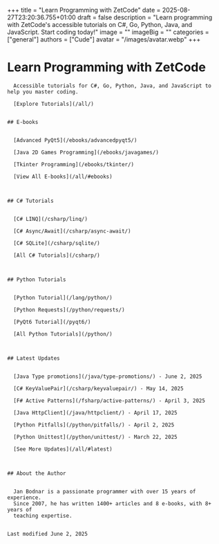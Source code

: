 +++
title = "Learn Programming with ZetCode"
date = 2025-08-27T23:20:36.755+01:00
draft = false
description = "Learn programming with ZetCode's accessible
tutorials on C#, Go, Python, Java, and JavaScript. Start coding today!"
image = ""
imageBig = ""
categories = ["general"]
authors = ["Cude"]
avatar = "/images/avatar.webp"
+++

# Learn Programming with ZetCode

      Accessible tutorials for C#, Go, Python, Java, and JavaScript to help you master coding.

      [Explore Tutorials](/all/)
    

    ## E-books

    
      [Advanced PyQt5](/ebooks/advancedpyqt5/)

      [Java 2D Games Programming](/ebooks/javagames/)

      [Tkinter Programming](/ebooks/tkinter/)

      [View All E-books](/all/#ebooks)

    

    ## C# Tutorials

    
      [C# LINQ](/csharp/linq/)

      [C# Async/Await](/csharp/async-await/)

      [C# SQLite](/csharp/sqlite/)

      [All C# Tutorials](/csharp/)

    

    ## Python Tutorials

    
      [Python Tutorial](/lang/python/)

      [Python Requests](/python/requests/)

      [PyQt6 Tutorial](/pyqt6/)

      [All Python Tutorials](/python/)

    

    ## Latest Updates

    
      [Java Type promotions](/java/type-promotions/) - June 2, 2025

      [C# KeyValuePair](/csharp/keyvaluepair/) - May 14, 2025

      [F# Active Patterns](/fsharp/active-patterns/) - April 3, 2025

      [Java HttpClient](/java/httpclient/) - April 17, 2025

      [Python Pitfalls](/python/pitfalls/) - April 2, 2025

      [Python Unittest](/python/unittest/) - March 22, 2025

      [See More Updates](/all/#latest)

    

    ## About the Author

    
      Jan Bodnar is a passionate programmer with over 15 years of experience.
      Since 2007, he has written 1400+ articles and 8 e-books, with 8+ years of
      teaching expertise.
    

    Last modified June 2, 2025